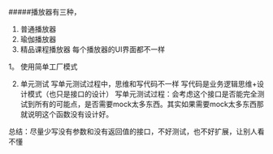 #####播放器有三种， 
1. 普通播放器
2. 瑜伽播放器
3. 精品课程播放器
每个播放器的UI界面都不一样

1。 使用简单工厂模式



2. 单元测试
写单元测试过程中，思维和写代码不一样
写代码是业务逻辑思维+设计模式（也只是接口的设计）
写单元测试过程：会考虑这个接口是否能完全测试到所有的可能点，是否需要mock太多东西。其实如果需要mock太多东西那就说明这个函数没有设计好。

总结：尽量少写没有参数和没有返回值的接口，不好测试，也不好扩展，让别人看不懂